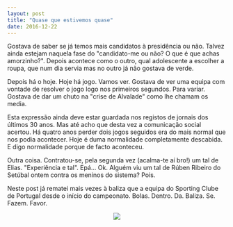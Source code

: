 ```yaml
---
layout: post
title: "Quase que estivemos quase"
date: 2016-12-22
---
```

<p>Gostava de saber se já temos mais candidatos à presidência ou não. Talvez ainda estejam naquela fase do "candidato-me ou não? O que é que achas amorzinho?". Depois acontece como o outro, qual adolescente a escolher a roupa, que num dia servia mas no outro já não gostava de verde.</p>
<p>Depois há o hoje. Hoje há jogo. Vamos ver. Gostava de ver uma equipa com vontade de resolver o jogo logo nos primeiros segundos. Para variar. Gostava de dar um chuto na "crise de Alvalade" como lhe chamam os media.</p>
<p>Esta expressão ainda deve estar guardada nos registos de jornais dos últimos 30 anos. Mas até acho que desta vez a comunicação social acertou. Há quatro anos perder dois jogos seguidos era do mais normal que nos podia acontecer. Hoje é duma normalidade completamente descabida. E digo normalidade porque de facto aconteceu.</p>
<p>Outra coisa. Contratou-se, pela segunda vez (acalma-te aí bro!) um tal de Elias. "Experiência e tal". Epá... Ok. Alguém viu um tal de Rúben Ribeiro do Setúbal ontem contra os meninos do sistema? Pois.</p>
<p>Neste post já rematei mais vezes à baliza que a equipa do Sporting Clube de Portugal desde o início do campeonato. Bolas. Dentro. Da. Baliza. Se. Fazem. Favor.</p>
<figure align="center">
  <img src="https://cdn-images-1.medium.com/max/800/1*Wmaio3faIfBHza1nwQ57Mw.gif" />
</figure>

